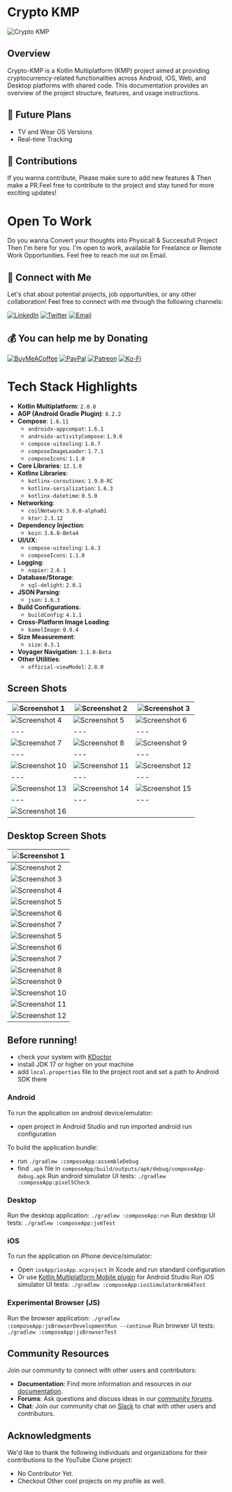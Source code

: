 # Crypto KMP
![Crypto KMP](https://github.com/KhubaibKhan4/Crypto-KMP/blob/master/assests/screenshots/poster_crypto.png)

## Overview
Crypto-KMP is a Kotlin Multiplatform (KMP) project aimed at providing cryptocurrency-related functionalities across Android, iOS, Web, and Desktop platforms with shared code. This documentation provides an overview of the project structure, features, and usage instructions.

## 🚀 Future Plans
- TV and Wear OS Versions
- Real-time Tracking 

## 🌟 Contributions
If you wanna contribute, Please make sure to add new features & Then make a PR.Feel free to contribute to the project and stay tuned for more exciting updates!

# Open To Work
Do you wanna Convert your thoughts into Physicall & Successfull Project Then I'm here for you. I'm open to work, available for Freelance or Remote Work Opportunities. Feel free to reach me out on Email.

## 🤝 Connect with Me

Let's chat about potential projects, job opportunities, or any other collaboration! Feel free to connect with me through the following channels:

[![LinkedIn](https://img.shields.io/badge/LinkedIn-Connect-blue?style=for-the-badge&logo=linkedin)](https://www.linkedin.com/in/khubaibkhandev)
[![Twitter](https://img.shields.io/badge/Twitter-Follow-blue?style=for-the-badge&logo=twitter)](https://twitter.com/codespacepro)
[![Email](https://img.shields.io/badge/Email-Drop%20a%20Message-red?style=for-the-badge&logo=gmail)](mailto:18.bscs.803@gmail.com)

  ## 💰 You can help me by Donating
  [![BuyMeACoffee](https://img.shields.io/badge/Buy%20Me%20a%20Coffee-ffdd00?style=for-the-badge&logo=buy-me-a-coffee&logoColor=black)](https://buymeacoffee.com/khubaibkhan) [![PayPal](https://img.shields.io/badge/PayPal-00457C?style=for-the-badge&logo=paypal&logoColor=white)](https://paypal.me/18.bscs) [![Patreon](https://img.shields.io/badge/Patreon-F96854?style=for-the-badge&logo=patreon&logoColor=white)](https://patreon.com/MuhammadKhubaibImtiaz) [![Ko-Fi](https://img.shields.io/badge/Ko--fi-F16061?style=for-the-badge&logo=ko-fi&logoColor=white)](https://ko-fi.com/muhammadkhubaibimtiaz) 

# Tech Stack Highlights

- **Kotlin Multiplatform**: `2.0.0`
- **AGP (Android Gradle Plugin)**: `8.2.2`
- **Compose**: `1.6.11`
  - `androidx-appcompat`: `1.6.1`
  - `androidx-activityCompose`: `1.9.0`
  - `compose-uitooling`: `1.6.7`
  - `composeImageLoader`: `1.7.1`
  - `composeIcons`: `1.1.0`
- **Core Libraries**: `12.1.0`
- **Kotlinx Libraries**:
  - `kotlinx-coroutines`: `1.9.0-RC`
  - `kotlinx-serialization`: `1.6.3`
  - `kotlinx-datetime`: `0.5.0`
- **Networking**:
  - `coilNetwork`: `3.0.0-alpha01`
  - `ktor`: `2.3.12`
- **Dependency Injection**:
  - `koin`: `3.6.0-Beta4`
- **UI/UX**:
  - `compose-uitooling`: `1.6.3`
  - `composeIcons`: `1.1.0`
- **Logging**:
  - `napier`: `2.6.1`
- **Database/Storage**:
  - `sql-delight`: `2.0.1`
- **JSON Parsing**:
  - `json`: `1.6.3`
- **Build Configurations**:
  - `buildConfig`: `4.1.1`
- **Cross-Platform Image Loading**:
  - `kamelImage`: `0.9.4`
- **Size Measurement**:
  - `size`: `0.3.1`
- **Voyager Navigation**: `1.1.0-Beta`
- **Other Utilities**:
  - `official-viewModel`: `2.8.0`

## Screen Shots

| ![Screenshot 1](https://github.com/KhubaibKhan4/Crypto-KMP/blob/master/assests/screenshots/1.png) | ![Screenshot 2](https://github.com/KhubaibKhan4/Crypto-KMP/blob/master/assests/screenshots/2.png) | ![Screenshot 3](https://github.com/KhubaibKhan4/Crypto-KMP/blob/master/assests/screenshots/3.png) |
| --- | --- | --- |
| ![Screenshot 4](https://github.com/KhubaibKhan4/Crypto-KMP/blob/master/assests/screenshots/4.png) | ![Screenshot 5](https://github.com/KhubaibKhan4/Crypto-KMP/blob/master/assests/screenshots/5.png) |  ![Screenshot 6](https://github.com/KhubaibKhan4/Crypto-KMP/blob/master/assests/screenshots/6.png) |
| --- | --- | --- |
| ![Screenshot 7](https://github.com/KhubaibKhan4/Crypto-KMP/blob/master/assests/screenshots/7.png) | ![Screenshot 8](https://github.com/KhubaibKhan4/Crypto-KMP/blob/master/assests/screenshots/8.png) |  ![Screenshot 9](https://github.com/KhubaibKhan4/Crypto-KMP/blob/master/assests/screenshots/9.png) |
| --- | --- | --- |
| ![Screenshot 10](https://github.com/KhubaibKhan4/Crypto-KMP/blob/master/assests/screenshots/10.png) | ![Screenshot 11](https://github.com/KhubaibKhan4/Crypto-KMP/blob/master/assests/screenshots/11.png) |  ![Screenshot 12](https://github.com/KhubaibKhan4/Crypto-KMP/blob/master/assests/screenshots/12.png) | 
| --- | --- | --- |
![Screenshot 13](https://github.com/KhubaibKhan4/Crypto-KMP/blob/master/assests/screenshots/13.png) | ![Screenshot 14](https://github.com/KhubaibKhan4/Crypto-KMP/blob/master/assests/screenshots/14.png) | ![Screenshot 15](https://github.com/KhubaibKhan4/Crypto-KMP/blob/master/assests/screenshots/15.png) |
| --- | --- | --- |
| ![Screenshot 16](https://github.com/KhubaibKhan4/Crypto-KMP/blob/master/assests/screenshots/16.png) |

## Desktop Screen Shots

| ![Screenshot 1](https://github.com/KhubaibKhan4/Crypto-KMP/blob/master/assests/screenshots/40.png) | 
| --- |
| ![Screenshot 2](https://github.com/KhubaibKhan4/Crypto-KMP/blob/master/assests/screenshots/41.png) | 
| ![Screenshot 3](https://github.com/KhubaibKhan4/Crypto-KMP/blob/master/assests/screenshots/42.png) |
| ![Screenshot 4](https://github.com/KhubaibKhan4/Crypto-KMP/blob/master/assests/screenshots/43.png) |
| ![Screenshot 5](https://github.com/KhubaibKhan4/Crypto-KMP/blob/master/assests/screenshots/44.png) |
| ![Screenshot 6](https://github.com/KhubaibKhan4/Crypto-KMP/blob/master/assests/screenshots/45.png) |
| ![Screenshot 7](https://github.com/KhubaibKhan4/Crypto-KMP/blob/master/assests/screenshots/46.png) |
| ![Screenshot 5](https://github.com/KhubaibKhan4/Crypto-KMP/blob/master/assests/screenshots/47.png) |
| ![Screenshot 6](https://github.com/KhubaibKhan4/Crypto-KMP/blob/master/assests/screenshots/48.png) |
| ![Screenshot 7](https://github.com/KhubaibKhan4/Crypto-KMP/blob/master/assests/screenshots/49.png) |
| ![Screenshot 8](https://github.com/KhubaibKhan4/Crypto-KMP/blob/master/assests/screenshots/50.png) |
| ![Screenshot 9](https://github.com/KhubaibKhan4/Crypto-KMP/blob/master/assests/screenshots/51.png) |
| ![Screenshot 10](https://github.com/KhubaibKhan4/Crypto-KMP/blob/master/assests/screenshots/52.png) |
| ![Screenshot 11](https://github.com/KhubaibKhan4/Crypto-KMP/blob/master/assests/screenshots/53.png) |
| ![Screenshot 12](https://github.com/KhubaibKhan4/Crypto-KMP/blob/master/assests/screenshots/54.png) |

## Before running!
 - check your system with [KDoctor](https://github.com/Kotlin/kdoctor)
 - install JDK 17 or higher on your machine
 - add `local.properties` file to the project root and set a path to Android SDK there

### Android
To run the application on android device/emulator:  
 - open project in Android Studio and run imported android run configuration

To build the application bundle:
 - run `./gradlew :composeApp:assembleDebug`
 - find `.apk` file in `composeApp/build/outputs/apk/debug/composeApp-debug.apk`
Run android simulator UI tests: `./gradlew :composeApp:pixel5Check`

### Desktop
Run the desktop application: `./gradlew :composeApp:run`
Run desktop UI tests: `./gradlew :composeApp:jvmTest`

### iOS
To run the application on iPhone device/simulator:
 - Open `iosApp/iosApp.xcproject` in Xcode and run standard configuration
 - Or use [Kotlin Multiplatform Mobile plugin](https://plugins.jetbrains.com/plugin/14936-kotlin-multiplatform-mobile) for Android Studio
Run iOS simulator UI tests: `./gradlew :composeApp:iosSimulatorArm64Test`

### Experimental Browser (JS)
Run the browser application: `./gradlew :composeApp:jsBrowserDevelopmentRun --continue`
Run browser UI tests: `./gradlew :composeApp:jsBrowserTest`

## Community Resources
Join our community to connect with other users and contributors:

- **Documentation**: Find more information and resources in our [documentation](https://github.com/KhubaibKhan4/Youtube-Clone-KMP/wiki).
- **Forums**: Ask questions and discuss ideas in our [community forums](https://github.com/KhubaibKhan4/Youtube-Clone-KMP/discussions).
- **Chat**: Join our community chat on [Slack](https://join.slack.com/t/kotlinmultipl-gr51340/shared_invite/zt-2go24sz06-_lyxM2arRifMqwAPN2EzoA) to chat with other users and contributors.

## Acknowledgments
We'd like to thank the following individuals and organizations for their contributions to the YouTube Clone project:

- No Contributor Yet.
- Checkout Other cool projects on my profile as well.
